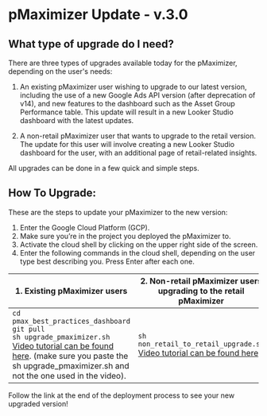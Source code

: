 # pMaximizer Update - v.3.0

## What type of upgrade do I need?

There are three types of upgrades available today for the pMaximizer, depending on the user's needs:

1. An existing pMaximizer user wishing to upgrade to our latest version, including the use of a new Google Ads API version (after deprecation of v14), and new features to the dashboard such as the Asset Group Performance table. This update will result in a new Looker Studio dashboard with the latest updates.

2. A non-retail pMaximizer user that wants to upgrade to the retail version. The update for this user will involve creating a new Looker Studio dashboard for the user, with an additional page of retail-related insights.

All upgrades can be done in a few quick and simple steps.

## How To Upgrade:

These are the steps to update your pMaximizer to the new version:

1. Enter the Google Cloud Platform (GCP).
2. Make sure you’re in the project you deployed the pMaximizer to.
3. Activate the cloud shell by clicking on the upper right side of the screen.
4. Enter the following commands in the cloud shell, depending on the user type best describing you. Press Enter after each one.

| 1. **Existing pMaximizer users** | 2. **Non-retail pMaximizer users upgrading to the retail pMaximizer** |
| -------------------------------- | ------------------------------------------------------------------- |
| `cd pmax_best_practices_dashboard`<br>`git pull`<br>`sh upgrade_pmaximizer.sh`<br>[Video tutorial can be found here](https://youtu.be/mL773VRdWBI). (make sure you paste the sh upgrade_pmaximizer.sh and not the one used in the video). | `sh non_retail_to_retail_upgrade.sh`<br>[Video tutorial can be found here](https://youtu.be/SHlK0lXsAw8)). |

Follow the link at the end of the deployment process to see your new upgraded version!
